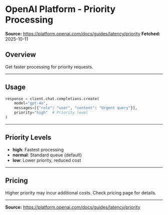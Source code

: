# OpenAI Platform - Priority Processing

**Source:** https://platform.openai.com/docs/guides/latency/priority
**Fetched:** 2025-10-11

## Overview

Get faster processing for priority requests.

---

## Usage

```python
response = client.chat.completions.create(
    model="gpt-4o",
    messages=[{"role": "user", "content": "Urgent query"}],
    priority="high"  # Priority level
)
```

---

## Priority Levels

- **high**: Fastest processing
- **normal**: Standard queue (default)
- **low**: Lower priority, reduced cost

---

## Pricing

Higher priority may incur additional costs. Check pricing page for details.

---

**Source:** https://platform.openai.com/docs/guides/latency/priority
